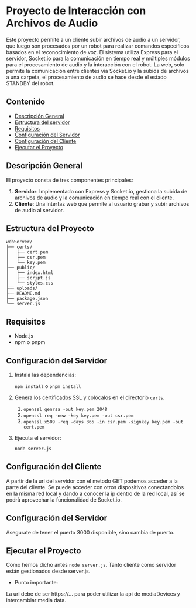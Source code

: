 # Proyecto de Interacción con Archivos de Audio

Este proyecto permite a un cliente subir archivos de audio a un servidor, que luego son procesados por un robot para realizar comandos específicos basados en el reconocimiento de voz. El sistema utiliza Express para el servidor, Socket.io para la comunicación en tiempo real y múltiples módulos para el procesamiento de audio y la interacción con el robot.
La web, solo permite la comunicación entre clientes via Socket.io y la subida de archivos a una carpeta, el procesamiento de audio se hace desde el estado STANDBY del robot.

## Contenido

- [Descripción General](#descripción-general)
- [Estructura del servidor](#estructura-del-proyecto)
- [Requisitos](#requisitos)
- [Configuración del Servidor](#configuración-del-servidor)
- [Configuración del Cliente](#configuración-del-cliente)
- [Ejecutar el Proyecto](#ejecutar-el-proyecto)

## Descripción General

El proyecto consta de tres componentes principales:

1. **Servidor**: Implementado con Express y Socket.io, gestiona la subida de archivos de audio y la comunicación en tiempo real con el cliente.
2. **Cliente**: Una interfaz web que permite al usuario grabar y subir archivos de audio al servidor.

## Estructura del Proyecto

```plaintext
webServer/
├── certs/
│   ├── cert.pem
│   ├── csr.pem
│   └── key.pem
├── public/
│   ├── index.html
│   ├── script.js
│   └── styles.css
├── uploads/
├── README.md
├── package.json
└── server.js
```

## Requisitos 

- Node.js
- npm o pnpm

## Configuración del Servidor

1. Instala las dependencias:

    `npm install` o `pnpm install`

3. Genera los certificados SSL y colócalos en el directorio `certs`.

    1. `openssl genrsa -out key.pem 2048`
    2. `openssl req -new -key key.pem -out csr.pem`
    3. `openssl x509 -req -days 365 -in csr.pem -signkey key.pem -out cert.pem`

4. Ejecuta el servidor:

    `node server.js`

## Configuración del Cliente

A partir de la url del servidor con el metodo GET podemos acceder a la parte del cliente.
Se puede acceder con otros dispositivos conectandolos en la misma red local y dando a conocer la ip dentro de la red local, así se podrà aprovechar la funcionalidad de Socket.io.

## Configuración del Servidor

Asegurate de tener el puerto 3000 disponible, sino cambia de puerto.

## Ejecutar el Proyecto

Como hemos dicho antes `node server.js`.
Tanto cliente como servidor están gestionados desde server.js.

- Punto importante: 

La url debe de ser https://... para poder utilizar la api de mediaDevices y intercambiar media data.

